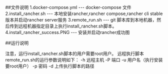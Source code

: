 ##文件说明
1.docker-compose.yml --- docker-compose 文件
2.install_rancher.sh --- 本地安装rancher,rancher compose,rancher cli stable 版本并启动rancher server服务
3.remote_run.sh --- git 脚本库到本地机器，然后传到远程机器指定目录上执行install_rancher.sh脚本。
4.install_rancher_success.PNG --- 安装并启动rancher成功图

##运行说明 

注意，运行install_rancher.sh脚本的用户需要root用户。
远程执行脚本remote_run.sh的运行参数说明如下：
-h 远程主机
-P 端口
-u 用户名（执行安装要root用户）
-p 密码
-d 上传执行脚本的路径